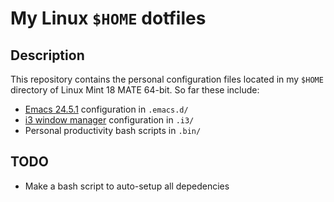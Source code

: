 # My Linux `$HOME` dotfiles

## Description

This repository contains the personal configuration files located in my `$HOME` directory of Linux Mint 18 MATE 64-bit. So far these include:

- [Emacs 24.5.1](https://www.gnu.org/software/emacs/) configuration in `.emacs.d/`
- [i3 window manager](http://i3wm.org/) configuration in `.i3/`
- Personal productivity bash scripts in `.bin/`

## TODO

- Make a bash script to auto-setup all depedencies

